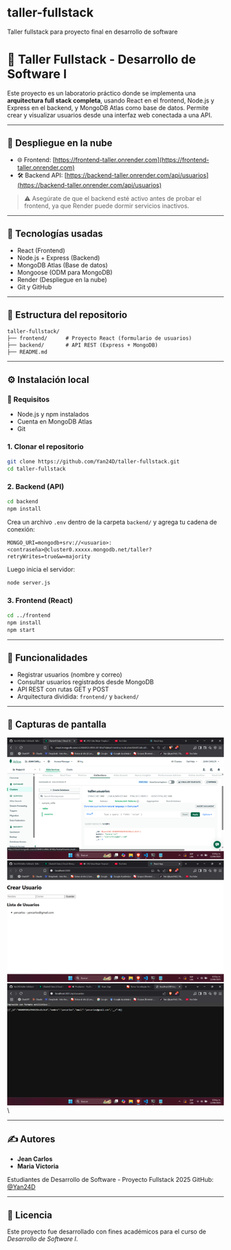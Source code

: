 # taller-fullstack
Taller fullstack para proyecto final en desarrollo de software

# 🧩 Taller Fullstack - Desarrollo de Software I

Este proyecto es un laboratorio práctico donde se implementa una **arquitectura full stack completa**, usando React en el frontend, Node.js y Express en el backend, y MongoDB Atlas como base de datos. Permite crear y visualizar usuarios desde una interfaz web conectada a una API.

---

## 🚀 Despliegue en la nube

* 🌐 Frontend: [https://frontend-taller.onrender.com](https://frontend-taller.onrender.com)
* 🛠️ Backend API: [https://backend-taller.onrender.com/api/usuarios](https://backend-taller.onrender.com/api/usuarios)

> ⚠️ Asegúrate de que el backend esté activo antes de probar el frontend, ya que Render puede dormir servicios inactivos.

---

## 📆 Tecnologías usadas

* React (Frontend)
* Node.js + Express (Backend)
* MongoDB Atlas (Base de datos)
* Mongoose (ODM para MongoDB)
* Render (Despliegue en la nube)
* Git y GitHub

---

## 📁 Estructura del repositorio

```
taller-fullstack/
├── frontend/      # Proyecto React (formulario de usuarios)
├── backend/       # API REST (Express + MongoDB)
├── README.md
```

---

## ⚙️ Instalación local

### 🔧 Requisitos

* Node.js y npm instalados
* Cuenta en MongoDB Atlas
* Git

### 1. Clonar el repositorio

```bash
git clone https://github.com/Yan24D/taller-fullstack.git
cd taller-fullstack
```

### 2. Backend (API)

```bash
cd backend
npm install
```

Crea un archivo `.env` dentro de la carpeta `backend/` y agrega tu cadena de conexión:

```env
MONGO_URI=mongodb+srv://<usuario>:<contraseña>@cluster0.xxxxx.mongodb.net/taller?retryWrites=true&w=majority
```

Luego inicia el servidor:

```bash
node server.js
```

### 3. Frontend (React)

```bash
cd ../frontend
npm install
npm start
```

---

## 🧪 Funcionalidades

* Registrar usuarios (nombre y correo)
* Consultar usuarios registrados desde MongoDB
* API REST con rutas GET y POST
* Arquitectura dividida: `frontend/` y `backend/`

---

## 📸 Capturas de pantalla

*![alt text](image-1.png)*
*![alt text](image.png)*
*![alt text](image-2.png)*
\\

---

## ✍️ Autores

* **Jean Carlos**
* **Maria Victoria**

Estudiantes de Desarrollo de Software - Proyecto Fullstack 2025
GitHub: [@Yan24D](https://github.com/Yan24D)

---

## 📜 Licencia

Este proyecto fue desarrollado con fines académicos para el curso de *Desarrollo de Software I*.
